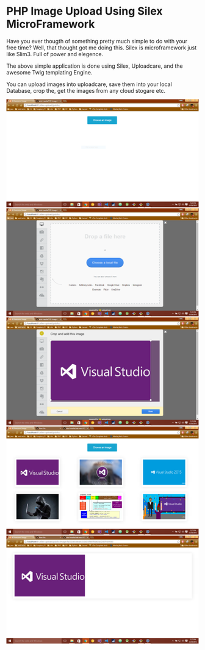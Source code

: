 # PHP Image Upload Using Silex MicroFramework
Have you ever thougth of something pretty much simple to do with your free time? Well, that thought got me doing this.
Silex is microframework just like Slim3. Full of power and elegence.

The above simple application is done using Silex, Uploadcare, and the awesome Twig templating Engine.

You can upload images into uploadcare, save them into your local Database, crop the, get the images from any cloud stogare etc.

![](https://github.com/abel-masila/PHP-Image-Upload-Using-Silex-MicroFramework/blob/master/img/1.PNG "Drag to hide menu")
![](https://github.com/abel-masila/PHP-Image-Upload-Using-Silex-MicroFramework/blob/master/img/2.PNG "Drag to hide menu")
![](https://github.com/abel-masila/PHP-Image-Upload-Using-Silex-MicroFramework/blob/master/img/3.PNG "Drag to hide menu")
![](https://github.com/abel-masila/PHP-Image-Upload-Using-Silex-MicroFramework/blob/master/img/4.PNG "Drag to hide menu")
![](https://github.com/abel-masila/PHP-Image-Upload-Using-Silex-MicroFramework/blob/master/img/5.PNG "Drag to hide menu")
